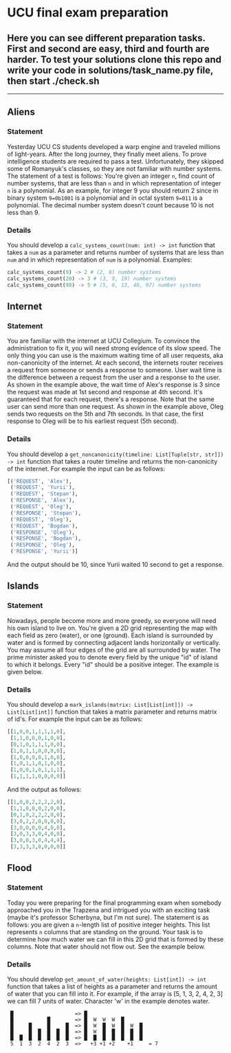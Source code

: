 # UCU final exam preparation

## Here you can see different preparation tasks. First and second are easy, third and fourth are harder. To test your solutions clone this repo and write your code in solutions/task_name.py file, then start ./check.sh
---
## Aliens
### Statement
Yesterday UCU CS students developed a warp engine and traveled millions of light-years. After the long journey, they finally meet aliens. To prove intelligence students are required to pass a test. Unfortunately, they skipped some of Romanyuk's classes, so they are not familiar with number systems. The statement of a test is follows:
You're given an integer ```n```, find count of number systems, that are less than ```n``` and in which representation of integer ```n``` is a polynomial. As an example, for integer 9 you should return 2 since in binary system ```9=0b1001``` is a polynomial and in octal system ```9=011``` is a polynomial. The decimal number system doesn't count because 10 is not less than 9.
### Details
You should develop a ```calc_systems_count(num: int) -> int``` function that takes a ```num``` as a parameter and returns number of systems that are less than ```num``` and in which representation of ```num``` is a polynomial. Examples:
```python
calc_systems_count(9) -> 2 # (2, 8) number systems
calc_systems_count(20) -> 3 # (3, 9, 19) number systems
calc_systems_count(98) -> 5 # (5, 6, 13, 48, 97) number systems
```
## Internet
### Statement
You are familiar with the internet at UCU Collegium. To convince the administration to fix it, you will need strong evidence of its slow speed. The only thing you can use is the maximum waiting time of all user requests, aka non-canonicity of the internet. At each second, the internets router receives a request from someone or sends a response to someone. User wait time is the difference between a request from the user and a response to the user. As shown in the example above, the wait time of Alex's response is 3 since the request was made at 1st second and response at 4th second. It's guaranteed that for each request, there's a response. Note that the same user can send more than one request. As shown in the example above, Oleg sends two requests on the 5th and 7th seconds. In that case, the first response to Oleg will be to his earliest request (5th second).
### Details
You should develop a ```get_noncanonicity(timeline: List[Tuple[str, str]]) -> int``` function that takes a router timeline and returns the non-canonicity of the internet. For example the input can be as follows:
```python
[('REQUEST', 'Alex'),
 ('REQUEST', 'Yurii'),
 ('REQUEST', 'Stepan'),
 ('RESPONSE', 'Alex'),
 ('REQUEST', 'Oleg'),
 ('RESPONSE', 'Stepan'),
 ('REQUEST', 'Oleg'),
 ('REQUEST', 'Bogdan'),
 ('RESPONSE', 'Oleg'),
 ('RESPONSE', 'Bogdan'),
 ('RESPONSE', 'Oleg'),
 ('RESPONSE', 'Yurii')]
```
And the output should be 10, since Yurii waited 10 second to get a response.
## Islands
### Statement
Nowadays, people become more and more greedy, so everyone will need his own island to live on. You're given a 2D grid representing the map with each field as zero (water), or one (ground). Each island is surrounded by water and is formed by connecting adjacent lands horizontally or vertically. You may assume all four edges of the grid are all surrounded by water. The prime minister asked you to denote every field by the unique "id" of island to which it belongs. Every "id" should be a positive integer. The example is given below.
### Details
You should develop a ```mark_islands(matrix: List[List[int]]) -> List[List[int]]``` function that takes a matrix parameter and returns matrix of id's. For example the input can be as follows:
```python
[[1,0,0,1,1,1,1,0],
 [1,1,0,0,0,1,0,0],
 [0,1,0,1,1,1,0,0],
 [1,0,1,1,0,0,0,0],
 [1,0,0,0,0,1,0,0],
 [1,0,1,1,0,1,0,0],
 [1,0,0,1,0,1,1,1],
 [1,1,1,1,0,0,0,0]]
```
And the output as follows:
```python
[[1,0,0,2,2,2,2,0],
 [1,1,0,0,0,2,0,0],
 [0,1,0,2,2,2,0,0],
 [3,0,2,2,0,0,0,0],
 [3,0,0,0,0,4,0,0],
 [3,0,3,3,0,4,0,0],
 [3,0,0,3,0,4,4,4],
 [3,3,3,3,0,0,0,0]]
```
## Flood
### Statement
Today you were preparing for the final programming exam when somebody approached you in the Trapzena and intrigued you with an exciting task (maybe it's professor Scherbyna, but I'm not sure). The statement is as follows: you are given a ```n```-length list of positive integer heights. This list represents ```n``` columns that are standing on the ground. Your task is to determine how much water we can fill in this 2D grid that is formed by these columns. Note that water should not flow out. See the example below.
### Details
You should develop ```get_amount_of_water(heights: List[int]) -> int``` function that takes a list of heights as a parameter and returns the amount of water that you can fill into it.
For example, if the array is [5, 1, 3, 2, 4, 2, 3] we can fill 7 units of water. Character 'w' in the example denotes water.
```
 █                    => █
 █           █        => █  W  W  W  █        
 █     █     █     █  => █  W  █  W  █  W  █  
 █     █  █  █  █  █  => █  W  █  █  █  █  █  
 █  █  █  █  █  █  █  => █  █  █  █  █  █  █
 5  1  3  2  4  2  3  =>   +3 +1 +2    +1     = 7
```
